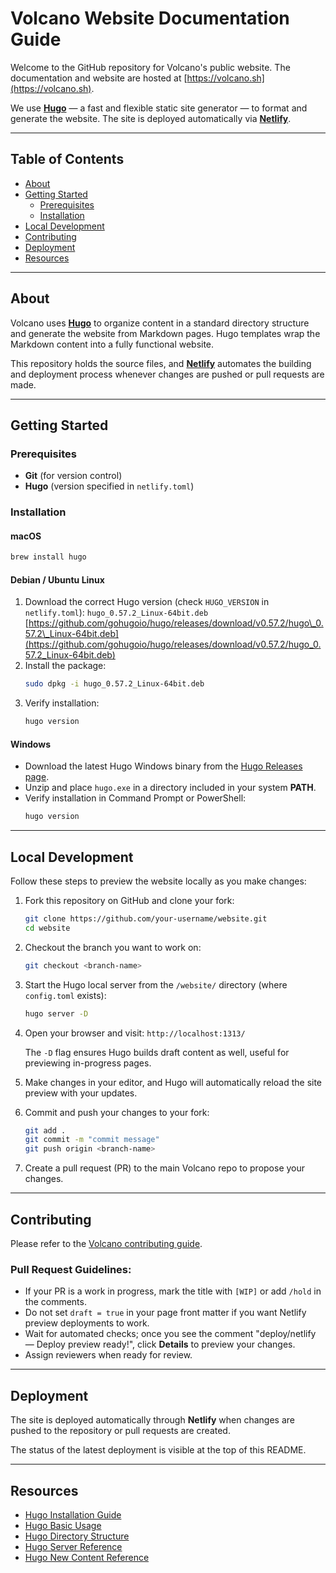 # Volcano Website Documentation Guide

Welcome to the GitHub repository for Volcano's public website. The documentation and website are hosted at [https://volcano.sh](https://volcano.sh).

We use **[Hugo](https://gohugo.io/)** — a fast and flexible static site generator — to format and generate the website. The site is deployed automatically via **[Netlify](https://www.netlify.com/)**.

-----

## Table of Contents
  * [About](#about)
  * [Getting Started](#getting-started)
      * [Prerequisites](#prerequisites)
      * [Installation](#installation)
  * [Local Development](#local-development)
  * [Contributing](#contributing)
  * [Deployment](#deployment)
  * [Resources](#resources)
-----

## About

Volcano uses **[Hugo](https://gohugo.io/)** to organize content in a standard directory structure and generate the website from Markdown pages. Hugo templates wrap the Markdown content into a fully functional website.

This repository holds the source files, and **[Netlify](https://www.netlify.com/)** automates the building and deployment process whenever changes are pushed or pull requests are made.

-----

## Getting Started

### Prerequisites

  * **Git** (for version control)
  * **Hugo** (version specified in `netlify.toml`)

### Installation

#### macOS

```bash
brew install hugo
```

#### Debian / Ubuntu Linux

1.  Download the correct Hugo version (check `HUGO_VERSION` in `netlify.toml`):
    `hugo_0.57.2_Linux-64bit.deb`
    [https://github.com/gohugoio/hugo/releases/download/v0.57.2/hugo\_0.57.2\_Linux-64bit.deb](https://github.com/gohugoio/hugo/releases/download/v0.57.2/hugo_0.57.2_Linux-64bit.deb)
2.  Install the package:
    ```bash
    sudo dpkg -i hugo_0.57.2_Linux-64bit.deb
    ```
3.  Verify installation:
    ```bash
    hugo version
    ```

#### Windows

  * Download the latest Hugo Windows binary from the [Hugo Releases page](https://github.com/gohugoio/hugo/releases).
  * Unzip and place `hugo.exe` in a directory included in your system **PATH**.
  * Verify installation in Command Prompt or PowerShell:
    ```bash
    hugo version
    ```

-----

## Local Development

Follow these steps to preview the website locally as you make changes:

1.  Fork this repository on GitHub and clone your fork:

    ```bash
    git clone https://github.com/your-username/website.git
    cd website
    ```

2.  Checkout the branch you want to work on:

    ```bash
    git checkout <branch-name>
    ```

3.  Start the Hugo local server from the `/website/` directory (where `config.toml` exists):

    ```bash
    hugo server -D
    ```

4.  Open your browser and visit:
    `http://localhost:1313/`

    The `-D` flag ensures Hugo builds draft content as well, useful for previewing in-progress pages.

5.  Make changes in your editor, and Hugo will automatically reload the site preview with your updates.

6.  Commit and push your changes to your fork:

    ```bash
    git add .
    git commit -m "commit message"
    git push origin <branch-name>
    ```

7.  Create a pull request (PR) to the main Volcano repo to propose your changes.

-----

## Contributing

Please refer to the [Volcano contributing guide](https://github.com/volcano-sh/volcano/blob/master/contribute.md).

### Pull Request Guidelines:

  * If your PR is a work in progress, mark the title with `[WIP]` or add `/hold` in the comments.
  * Do not set `draft = true` in your page front matter if you want Netlify preview deployments to work.
  * Wait for automated checks; once you see the comment "deploy/netlify — Deploy preview ready\!", click **Details** to preview your changes.
  * Assign reviewers when ready for review.

-----

## Deployment

The site is deployed automatically through **Netlify** when changes are pushed to the repository or pull requests are created.

The status of the latest deployment is visible at the top of this README.

-----

## Resources

  * [Hugo Installation Guide](https://gohugo.io/getting-started/installing/)
  * [Hugo Basic Usage](https://gohugo.io/getting-started/usage/)
  * [Hugo Directory Structure](https://gohugo.io/getting-started/directory-structure/)
  * [Hugo Server Reference](https://gohugo.io/commands/hugo_server/)
  * [Hugo New Content Reference](https://gohugo.io/commands/hugo_new/)



